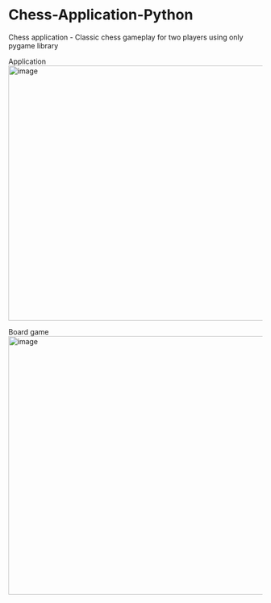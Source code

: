 # Chess-Application-Python
Chess application - Classic chess gameplay for two players using only pygame library

Application 
<img width="506" alt="image" src="https://github.com/user-attachments/assets/cc06a242-07e6-4777-931d-622d01389733">

Board game
<img width="513" alt="image" src="https://github.com/user-attachments/assets/4ca5d201-3c77-496f-a7cf-46a10dc294cf">

